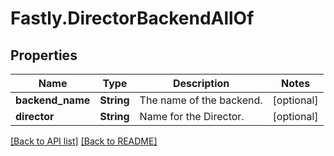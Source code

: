 # Fastly.DirectorBackendAllOf

## Properties

Name | Type | Description | Notes
------------ | ------------- | ------------- | -------------
**backend_name** | **String** | The name of the backend. | [optional] 
**director** | **String** | Name for the Director. | [optional] 


[[Back to API list]](../../README.md#endpoints) [[Back to README]](../../README.md)
